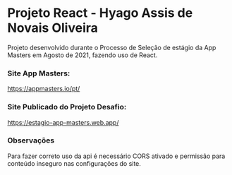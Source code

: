 # Projeto React - Hyago Assis de Novais Oliveira
Projeto desenvolvido durante o Processo de Seleção de estágio da App Masters em Agosto de 2021, fazendo uso de React.

### Site App Masters: 
https://appmasters.io/pt/

### Site Publicado do Projeto Desafio:
https://estagio-app-masters.web.app/


### Observações
Para fazer correto uso da api é necessário CORS ativado e permissão para conteúdo inseguro nas configurações do site. 
